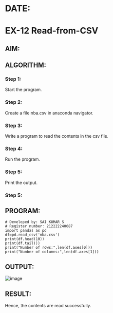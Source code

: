 # DATE:
# EX-12 Read-from-CSV
## AIM:

## ALGORITHM:
### Step 1:
Start the program.
### Step 2:
Create a file nba.csv in anaconda navigator.
### Step 3:
Write a program to read the contents in the csv file.
### Step 4:
Run the program.
### Step 5:
Print the output.
### Step 5:

## PROGRAM:
```
# Developed by: SAI KUMAR S
# Register number: 212222240087
import pandas as pd
df=pd.read_csv('nba.csv')
print(df.head(10))
print(df.tail())
print("Number of rows:",len(df.axes[0]))
print("Number of columns:",len(df.axes[1]))
```
## OUTPUT:
![image](https://github.com/user-attachments/assets/e484aea7-01cc-4ca4-a5ce-4f917f010cca)

## RESULT:
Hence, the contents are read successfully.
